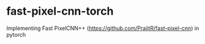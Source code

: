 # fast-pixel-cnn-torch
Implementing Fast PixelCNN++ (https://github.com/PrajitR/fast-pixel-cnn) in pytorch
